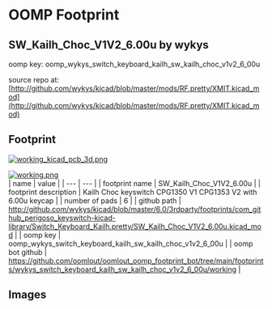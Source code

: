 # OOMP Footprint  
## SW_Kailh_Choc_V1V2_6.00u  by wykys  
  
oomp key: oomp_wykys_switch_keyboard_kailh_sw_kailh_choc_v1v2_6_00u  
  
source repo at: [http://github.com/wykys/kicad/blob/master/mods/RF.pretty/XMIT.kicad_mod](http://github.com/wykys/kicad/blob/master/mods/RF.pretty/XMIT.kicad_mod)  
## Footprint  
  
[![working_kicad_pcb_3d.png](working_kicad_pcb_3d_600.png)](working_kicad_pcb_3d.png)  
  
[![working.png](working_600.png)](working.png)  
| name | value | 
| --- | --- | 
| footprint name | SW_Kailh_Choc_V1V2_6.00u | 
| footprint description | Kailh Choc keyswitch CPG1350 V1 CPG1353 V2 with 6.00u keycap | 
| number of pads | 6 | 
| github path | http://github.com/wykys/kicad/blob/master/6.0/3rdparty/footprints/com_github_perigoso_keyswitch-kicad-library/Switch_Keyboard_Kailh.pretty/SW_Kailh_Choc_V1V2_6.00u.kicad_mod | 
| oomp key | oomp_wykys_switch_keyboard_kailh_sw_kailh_choc_v1v2_6_00u | 
| oomp bot github | https://github.com/oomlout/oomlout_oomp_footprint_bot/tree/main/footprints/wykys_switch_keyboard_kailh_sw_kailh_choc_v1v2_6_00u/working | 
## Images  
